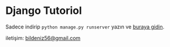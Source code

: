 # Django Tutoriol

Sadece indirip `python manage.py runserver` yazın ve [buraya gidin](127.0.0.1:8000/polls/1/).



iletişim: [bildeniz56@gmail.com](bildeniz56@gmail.com)

